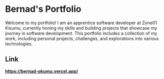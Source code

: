 # Bernad's Portfolio

Welcome to my portfolio! I am an apprentice software developer at Zone01 Kisumu, currently honing my skills and building projects that showcase my journey in software development. This portfolio includes a collection of my work, including personal projects, challenges, and explorations into various technologies.

## Link

**https://bernad-okumu.vercel.app/**
